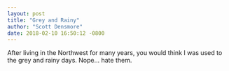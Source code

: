 ```yaml
---
layout: post
title: "Grey and Rainy"
author: "Scott Densmore"
date: 2018-02-10 16:50:12 -0800
---
```


After living in the Northwest for many years, you would think I was used to the grey and rainy days. Nope... hate them.
